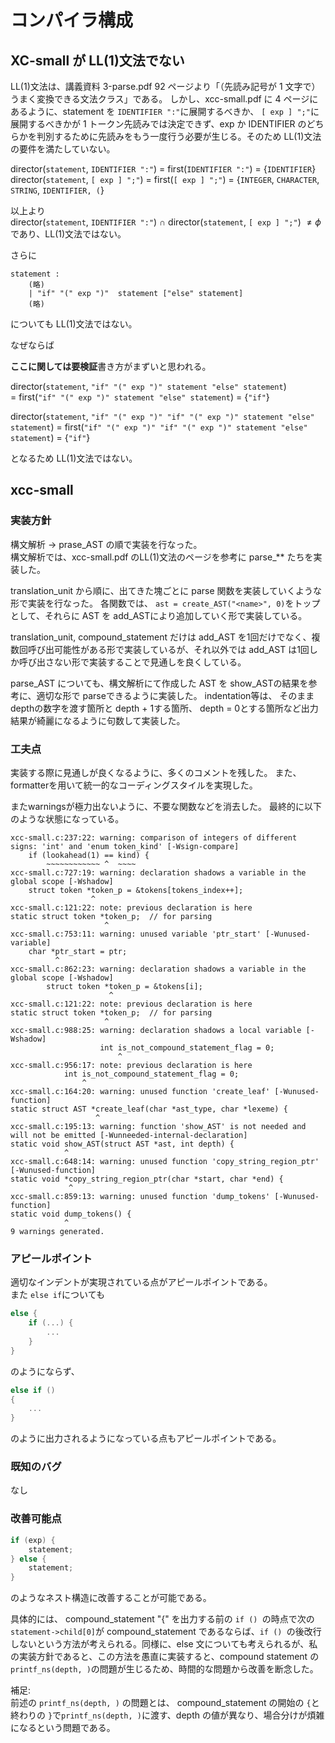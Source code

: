# コンパイラ構成

## XC-small が LL(1)文法でない

LL(1)文法は、講義資料 3-parse.pdf 92 ページより「（先読み記号が 1 文字で）うまく変換できる文法クラス」である。
しかし、xcc-small.pdf に 4 ページにあるように、statement を `IDENTIFIER ":"`に展開するべきか、 `[ exp ] ";"`に展開するべきかが 1 トークン先読みでは決定できず、exp か IDENTIFIER のどちらかを判別するために先読みをもう一度行う必要が生じる。そのため LL(1)文法の要件を満たしていない。

director(`statement`, `IDENTIFIER ":"`) = first(`IDENTIFIER ":"`) = {`IDENTIFIER`}  
director(`statement`, `[ exp ] ";"`) = first(`[ exp ] ";"`) = {`INTEGER`, `CHARACTER`, `STRING`, `IDENTIFIER, (`}

以上より  
director(`statement`, `IDENTIFIER ":"`) $\cap$ director(`statement`, `[ exp ] ";"`) $\neq \phi$であり、LL(1)文法ではない。

さらに

```
statement :
    (略)
    | "if" "(" exp ")"  statement ["else" statement]
    (略)
```

についても LL(1)文法ではない。

なぜならば

**ここに関しては要検証**書き方がまずいと思われる。

director(`statement`, `"if" "(" exp ")" statement "else" statement`)  
= first(`"if" "(" exp ")" statement "else" statement`) = {`"if"`}

director(`statement`, `"if" "(" exp ")" "if" "(" exp ")" statement "else" statement`)
= first(`"if" "(" exp ")" "if" "(" exp ")" statement "else" statement`) = {`"if"`}

となるため LL(1)文法ではない。

## xcc-small

### 実装方針

構文解析 -> prase_AST の順で実装を行なった。   
構文解析では、xcc-small.pdf のLL(1)文法のページを参考に parse_**  たちを実装した。

translation_unit から順に、出てきた塊ごとに parse 関数を実装していくような形で実装を行なった。
各関数では、 `ast = create_AST("<name>", 0)`をトップとして、それらに AST を add_ASTにより追加していく形で実装している。

translation_unit, compound_statement だけは add_AST を1回だけでなく、複数回呼び出可能性がある形で実装しているが、それ以外では add_AST は1回しか呼び出さない形で実装することで見通しを良くしている。

parse_AST についても、構文解析にて作成した AST を show_ASTの結果を参考に、適切な形で parseできるように実装した。
indentation等は、 そのままdepthの数字を渡す箇所と depth + 1する箇所、 depth = 0とする箇所など出力結果が綺麗になるように句数して実装した。

### 工夫点

実装する際に見通しが良くなるように、多くのコメントを残した。
また、formatterを用いて統一的なコーディングスタイルを実現した。

またwarningsが極力出ないように、不要な関数などを消去した。
最終的に以下のような状態になっている。

```
xcc-small.c:237:22: warning: comparison of integers of different signs: 'int' and 'enum token_kind' [-Wsign-compare]
    if (lookahead(1) == kind) {
        ~~~~~~~~~~~~ ^  ~~~~
xcc-small.c:727:19: warning: declaration shadows a variable in the global scope [-Wshadow]
    struct token *token_p = &tokens[tokens_index++];
                  ^
xcc-small.c:121:22: note: previous declaration is here
static struct token *token_p;  // for parsing
                     ^
xcc-small.c:753:11: warning: unused variable 'ptr_start' [-Wunused-variable]
    char *ptr_start = ptr;
          ^
xcc-small.c:862:23: warning: declaration shadows a variable in the global scope [-Wshadow]
        struct token *token_p = &tokens[i];
                      ^
xcc-small.c:121:22: note: previous declaration is here
static struct token *token_p;  // for parsing
                     ^
xcc-small.c:988:25: warning: declaration shadows a local variable [-Wshadow]
                    int is_not_compound_statement_flag = 0;
                        ^
xcc-small.c:956:17: note: previous declaration is here
            int is_not_compound_statement_flag = 0;
                ^
xcc-small.c:164:20: warning: unused function 'create_leaf' [-Wunused-function]
static struct AST *create_leaf(char *ast_type, char *lexeme) {
                   ^
xcc-small.c:195:13: warning: function 'show_AST' is not needed and will not be emitted [-Wunneeded-internal-declaration]
static void show_AST(struct AST *ast, int depth) {
            ^
xcc-small.c:648:14: warning: unused function 'copy_string_region_ptr' [-Wunused-function]
static void *copy_string_region_ptr(char *start, char *end) {
             ^
xcc-small.c:859:13: warning: unused function 'dump_tokens' [-Wunused-function]
static void dump_tokens() {
            ^
9 warnings generated.
```
### アピールポイント

適切なインデントが実現されている点がアピールポイントである。   
また `else if`についても 
```c
else {
    if (...) {
        ...
    }
}
```
のようにならず、
```c
else if () 
{
    ...
}
```
のように出力されるようになっている点もアピールポイントである。

### 既知のバグ

なし

### 改善可能点

```c
if (exp) {
    statement;
} else {
    statement;
}
```

のようなネスト構造に改善することが可能である。

具体的には、 compound_statement "{" を出力する前の `if () `の時点で次の `statement->child[0]`が compound_statement であるならば、`if () `の後改行しないという方法が考えられる。同様に、else 文についても考えられるが、私の実装方針であると、この方法を愚直に実装すると、compound statement の `printf_ns(depth, )`の問題が生じるため、時間的な問題から改善を断念した。

補足:   
前述の `printf_ns(depth, )` の問題とは、 compound_statement の開始の `{`と終わりの `}`で`printf_ns(depth, )`に渡す、depth の値が異なり、場合分けが煩雑になるという問題である。
